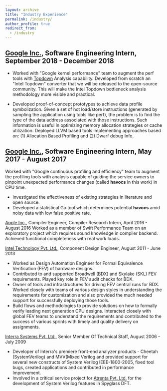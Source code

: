 ```yaml
---
layout: archive
title: "Industry Experience"
permalink: /industry/
author_profile: true
redirect_from: 
  - /industry
---
```


[Google Inc.](https://www.google.com/intl/en/about/), Software Engineering Intern, September 2018 - December 2018
--------------------

 - Worked with "Google kernel performance" team to augment the perf tools with
 [Topdown](https://ieeexplore.ieee.org/document/6844459) Analysis capability.
 Developed from scratch an "Intel Topdown" converter that we will be
 released to the open-source community. This will make the Intel Topdown
 bottleneck analysis methodology more visible and practical. 
 
 - Developed proof-of-concept prototypes to achieve data profile symbolization.
 Given a set of hot load/store instructions (generated by sampling the
     application using tools like perf), the problem is to find the type of the
 data address associated with those instructions. Such information is useful in
 optimizing memory allocation strategies or cache utilization. Deployed LLVM
 based tools implementing approaches based on: (1) Allocation Based Profiling
 and (2) Dwarf debug Info.


[Google Inc.](https://www.google.com/intl/en/about/), Software Engineering Intern, May 2017 - August 2017
---------------

Worked with "Google continuous profiling and efficiency" team to augment the
profiling tools with analysis capable of guiding the service owners to pinpoint
unexpected performance changes (called __havocs__ in this work) in CPU time.

 - Investigated the effectiveness of existing strategies in literature and open source.
 - Developed a statistical Go tool which determines potential __havocs__ amid noisy data with  low false positive rate.


[Apple Inc.](http://www.apple.com), Compiler Engineer, Compiler Research Intern, April 2016 - August 2016
Worked as a member of Swift Performance Team on an exploratory project which requires sound knowledge in compiler backend. Achieved functional completeness with real work loads.

[Intel Technology Pvt. Ltd.](http://www.intel.in/content/www/in/en/homepage.html), Component Design Engineer, August 2011 - June 2013

  - Worked as Design Automation Engineer for Formal Equivalence Verification (FEV) of hardware designs.
  - Contributed to and supported Broadwell (BDX) and Skylake (SKL) FEV requirements. Played key role in FEV audit checks for BDX.
  - Owner of tools and infrastructures for driving FEV central runs for BDX. Worked closely with teams of various design styles in understanding the requirements for customization and also provided the much needed support for successfully deploying those tools.
  - Build flows and methodologies to provide solutions on how to formally verify leading next generation CPU designs. Interacted closely with global FEV teams to understand the requirements and contributed to the success of various sprints with timely and quality delivery on assignments.

[Interra Systems Pvt. Ltd.](href="http://www.interrasystems.com/), Senior Member Of Technical Staff, August 2006 - July 2009
  - Developer of Interra's premiere front-end analyzer products - Cheetah (SystemVerilog) and MVV(Mixed Verilog and provided support for several new constructs of System Verilog IEEE-1800-2005, fixed tool bugs, created applications and contributed in performance Improvement.
  - Involved in a critical service project for [Atrenta Pvt. Ltd.](http://www.atrenta.com) for the development of System Verilog features in Spyglass DFT.
